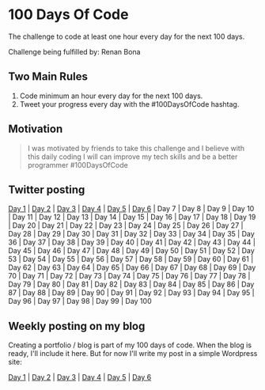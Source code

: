 # 100 Days Of Code

The challenge to code at least one hour every day for the next 100 days.

Challenge being fulfilled by: Renan Bona

## Two Main Rules

1. Code minimum an hour every day for the next 100 days.
2. Tweet your progress every day with the #100DaysOfCode hashtag.

## Motivation

> I was motivated by friends to take this challenge and I believe with this daily coding I will can improve my tech skills and be a better programmer #100DaysOfCode

## Twitter posting

[Day 1](https://twitter.com/bona_renan/status/1217292528787120128) | [Day 2](https://twitter.com/bona_renan/status/1217645178829312000) | [Day 3](https://twitter.com/bona_renan/status/1217979508017463301) | [Day 4](https://twitter.com/bona_renan/status/1218384208827166720) | [Day 5](https://twitter.com/bona_renan/status/1218760596830806016) | [Day 6](https://twitter.com/bona_renan/status/1219119624471617538) | Day 7 | Day 8 | Day 9 | Day 10 | Day 11 | Day 12 | Day 13 | Day 14 | Day 15 | Day 16 | Day 17 | Day 18 | Day 19 | Day 20 | Day 21 | Day 22 | Day 23 | Day 24 | Day 25 | Day 26 | Day 27 | Day 28 | Day 29 | Day 30 | Day 31 | Day 32 | Day 33 | Day 34 | Day 35 | Day 36 | Day 37 | Day 38 | Day 39 | Day 40 | Day 41 | Day 42 | Day 43 | Day 44 | Day 45 | Day 46 | Day 47 | Day 48 | Day 49 | Day 50 | Day 51 | Day 52 | Day 53 | Day 54 | Day 55 | Day 56 | Day 57 | Day 58 | Day 59 | Day 60 | Day 61 | Day 62 | Day 63 | Day 64 | Day 65 | Day 66 | Day 67 | Day 68 | Day 69 | Day 70 | Day 71 | Day 72 | Day 73 | Day 74 | Day 75 | Day 76 | Day 77 | Day 78 | Day 79 | Day 80 | Day 81 | Day 82 | Day 83 | Day 84 | Day 85 | Day 86 | Day 87 | Day 88 | Day 89 | Day 90 | Day 91 | Day 92 | Day 93 | Day 94 | Day 95 | Day 96 | Day 97 | Day 98 | Day 99 | Day 100

## Weekly posting on my blog

Creating a portfolio / blog is part of my 100 days of code. When the blog is ready, I'll include it here. But for now I'll write my post in a simple Wordpress site:

[Day 1](https://wordpress.com/block-editor/post/renannotes.home.blog/135) | [Day 2](https://renannotes.home.blog/2020/01/15/day-2-of-100daysofcode/) | [Day 3](https://renannotes.home.blog/2020/01/17/day-3-of-100daysofcode/) | [Day 4](https://renannotes.home.blog/2020/01/18/day-4-of-100daysofcode/) | [Day 5](https://renannotes.home.blog/2020/01/19/day-5-of-100daysofcode/) | [Day 6](https://renannotes.home.blog/2020/01/20/day-6-of-100daysofcode/)
